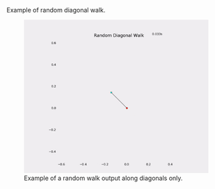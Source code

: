 Example of random diagonal walk.

<figure>
<img src="https://raw.githubusercontent.com/tbone-iii/Random-Diagonal-Walk/embed_video/media/sample_output.gif">
<figcaption>Example of a random walk output along diagonals only.</figcaption>
</figure>